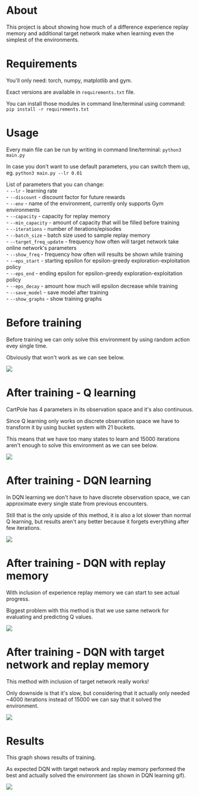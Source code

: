 # About

This project is about showing how much of a difference experience replay memory and additional target network make when learning
even the simplest of the environments.

# Requirements

You'll only need: torch, numpy, matplotlib and gym.

Exact versions are available in `requirements.txt` file.

You can install those modules in command line/terminal using command: `pip install -r requirements.txt`

# Usage

Every main file can be run by writing in command line/terminal: `python3 main.py`

In case you don't want to use default parameters, you can switch them up, eg. `python3 main.py --lr 0.01`

List of parameters that you can change: <br>
                                        - `--lr` - learning rate <br>
                                        - `--discount` - discount factor for future rewards <br>
                                        - `--env` - name of the environment, currently only supports Gym environments <br>
                                        - `--capacity` - capacity for replay memory <br>
                                        - `--min_capacity` - amount of capacity that will be filled before training <br>
                                        - `--iterations` - number of iterations/episodes <br>
                                        - `--batch_size` - batch size used to sample replay memory <br>
                                        - `--target_freq_update` - frequency how often will target network take online network's parameters <br>
                                        - `--show_freq` - frequency how often will results be shown while training <br>
                                        - `--eps_start` - starting epsilon for epsilon-greedy exploration-exploitation policy <br>
                                        - `--eps_end` - ending epsilon for epsilon-greedy exploration-exploitation policy <br>
                                        - `--eps_decay` - amount how much will epsilon decrease while training <br>
                                        - `--save_model` - save model after training <br>
                                        - `--show_graphs` - show training graphs <br>

# Before training

Before training we can only solve this environment by using random action evey single time.

Obviously that won't work as we can see below.

<img src="CartPole Before Training Random Movement.gif"> </img>

# After training - Q learning

CartPole has 4 parameters in its observation space and it's also continuous. 

Since Q learning only works on discrete observation space we have to transform it by using bucket system with 21 buckets.

This means that we have too many states to learn and 15000 iterations aren't enough to solve this environment as we can see below.

<img src="CartPole Q Learning After Training.gif"> </img>

# After training - DQN learning

In DQN learning we don't have to have discrete observation space, we can approximate every single state from previous encounters.

Still that is the only upside of this method, it is also a lot slower than normal Q learning, but results aren't any better because it forgets everything after few iterations.

<img src="CartPole DQN Learning After Training.gif"> </img>

# After training - DQN with replay memory

With inclusion of experience replay memory we can start to see actual progress.

Biggest problem with this method is that we use same network for evaluating and predicting Q values.

<img src="CartPole DQN RM Learning After Training.gif"> </img>

# After training - DQN with target network and replay memory

This method with inclusion of target network really works!

Only downside is that it's slow, but considering that it actually only needed ~4000 iterations instead of 15000 we can say that it solved the environment.

<img src="CartPole DQN TN RM Learning After Training.gif"> </img>

# Results

This graph shows results of training.

As expected DQN with target network and replay memory performed the best and actually solved the environment (as shown in DQN learning gif).

<img src="Comparing Algorithms on CartPole.png">
